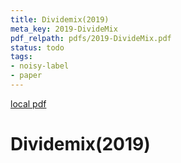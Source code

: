 ```yaml
---
title: Dividemix(2019)
meta_key: 2019-DivideMix
pdf_relpath: pdfs/2019-DivideMix.pdf
status: todo
tags:
- noisy-label
- paper
---
```


[local pdf](../../../pdfs/2019-DivideMix.pdf)

# Dividemix(2019)
